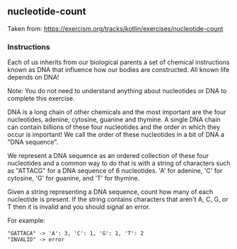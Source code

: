 ## nucleotide-count

Taken from: https://exercism.org/tracks/kotlin/exercises/nucleotide-count

### Instructions
Each of us inherits from our biological parents a set of chemical instructions known as DNA that influence how our bodies are constructed. All known life depends on DNA!

Note: You do not need to understand anything about nucleotides or DNA to complete this exercise.

DNA is a long chain of other chemicals and the most important are the four nucleotides, adenine, cytosine, guanine and thymine. A single DNA chain can contain billions of these four nucleotides and the order in which they occur is important! We call the order of these nucleotides in a bit of DNA a "DNA sequence".

We represent a DNA sequence as an ordered collection of these four nucleotides and a common way to do that is with a string of characters such as "ATTACG" for a DNA sequence of 6 nucleotides. 'A' for adenine, 'C' for cytosine, 'G' for guanine, and 'T' for thymine.

Given a string representing a DNA sequence, count how many of each nucleotide is present. If the string contains characters that aren't A, C, G, or T then it is invalid and you should signal an error.

For example:
```
"GATTACA" -> 'A': 3, 'C': 1, 'G': 1, 'T': 2
"INVALID" -> error
```
